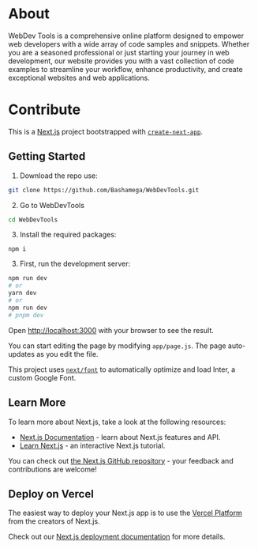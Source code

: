 # About
WebDev Tools is a comprehensive online platform designed to empower web developers with a wide array of code samples and snippets. Whether you are a seasoned professional or just starting your journey in web development, our website provides you with a vast collection of code examples to streamline your workflow, enhance productivity, and create exceptional websites and web applications.
# Contribute

This is a [Next.js](https://nextjs.org/) project bootstrapped with [`create-next-app`](https://github.com/vercel/next.js/tree/canary/packages/create-next-app).

## Getting Started
1. Download the repo use:
```bash
git clone https://github.com/Bashamega/WebDevTools.git
```
2. Go to WebDevTools
```bash
cd WebDevTools
```
3. Install the required packages:
```basha
npm i
```
3. First, run the development server:

```bash
npm run dev
# or
yarn dev
# or
npm run dev
# pnpm dev
```

Open [http://localhost:3000](http://localhost:3000) with your browser to see the result.

You can start editing the page by modifying `app/page.js`. The page auto-updates as you edit the file.

This project uses [`next/font`](https://nextjs.org/docs/basic-features/font-optimization) to automatically optimize and load Inter, a custom Google Font.

## Learn More

To learn more about Next.js, take a look at the following resources:

- [Next.js Documentation](https://nextjs.org/docs) - learn about Next.js features and API.
- [Learn Next.js](https://nextjs.org/learn) - an interactive Next.js tutorial.

You can check out [the Next.js GitHub repository](https://github.com/vercel/next.js/) - your feedback and contributions are welcome!

## Deploy on Vercel

The easiest way to deploy your Next.js app is to use the [Vercel Platform](https://vercel.com/new?utm_medium=default-template&filter=next.js&utm_source=create-next-app&utm_campaign=create-next-app-readme) from the creators of Next.js.

Check out our [Next.js deployment documentation](https://nextjs.org/docs/deployment) for more details.
